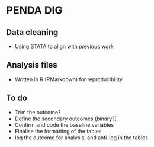 # PENDA DIG 
## Data cleaning 

* Using STATA to align with previous work

## Analysis files 

* Written in R (RMarkdown) for reproducibility  

## To do 

* Trim the outcome? 
* Define the secondary outcomes (binary?)
* Confirm and code the baseline variables 
* Finalise the formatting of the tables 
* log the outcome for analysis, and anti-log in the tables
